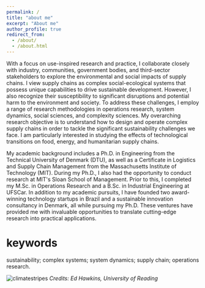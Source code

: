 ```yaml
---
permalink: /
title: "about me"
excerpt: "About me"
author_profile: true
redirect_from: 
  - /about/
  - /about.html
---
```


With a focus on use-inspired research and practice, I collaborate closely with industry, communities, government bodies, and third-sector stakeholders to explore the environmental and social impacts of supply chains. I view supply chains as complex social-ecological systems that possess unique capabilities to drive sustainable development. However, I also recognize their susceptibility to significant disruptions and potential harm to the environment and society. To address these challenges, I employ a range of research methodologies in operations research, system dynamics, social sciences, and complexity sciences. My overarching research objective is to understand how to design and operate complex supply chains in order to tackle the significant sustainability challenges we face. I am particularly interested in studying the effects of technological transitions on food, energy, and humanitarian supply chains.

My academic background includes a Ph.D. in Engineering from the Technical University of Denmark (DTU), as well as a Certificate in Logistics and Supply Chain Management from the Massachusetts Institute of Technology (MIT). During my Ph.D., I also had the opportunity to conduct research at MIT's Sloan School of Management. Prior to this, I completed my M.Sc. in Operations Research and a B.Sc. in Industrial Engineering at UFSCar. In addition to my academic pursuits, I have founded two award-winning technology startups in Brazil and a sustainable innovation consultancy in Denmark, all while pursuing my Ph.D. These ventures have provided me with invaluable opportunities to translate cutting-edge research into practical applications.

keywords
======
sustainability; complex systems; system dynamics; supply chain; operations research.

![climatestripes](viniciuspr88.github.io/images/climatestripes.jpg)
*Credits: Ed Hawkins, University of Reading*


